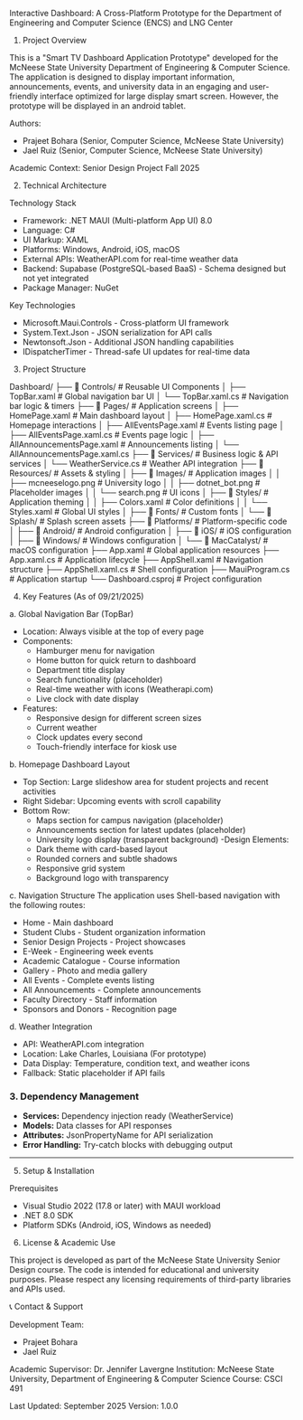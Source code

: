 Interactive Dashboard: A Cross-Platform Prototype for the Department of Engineering and Computer Science (ENCS) and LNG Center

1. Project Overview

This is a "Smart TV Dashboard Application Prototype" developed for the McNeese State University Department of Engineering & Computer Science. The application is designed to display important information, announcements, events, and university data in an engaging and user-friendly interface optimized for large display smart screen. However, the prototype will be displayed in an android tablet.

Authors:
- Prajeet Bohara (Senior, Computer Science, McNeese State University)
- Jael Ruiz (Senior, Computer Science, McNeese State University)

Academic Context: Senior Design Project Fall 2025 


2. Technical Architecture

Technology Stack
- Framework: .NET MAUI (Multi-platform App UI) 8.0
- Language: C# 
- UI Markup: XAML
- Platforms: Windows, Android, iOS, macOS
- External APIs: WeatherAPI.com for real-time weather data
- Backend: Supabase (PostgreSQL-based BaaS) - Schema designed but not yet integrated
- Package Manager: NuGet

Key Technologies
- Microsoft.Maui.Controls - Cross-platform UI framework
- System.Text.Json - JSON serialization for API calls
- Newtonsoft.Json - Additional JSON handling capabilities
- IDispatcherTimer - Thread-safe UI updates for real-time data

3. Project Structure

Dashboard/
├── 📂 Controls/                    # Reusable UI Components
│   ├── TopBar.xaml                 # Global navigation bar UI
│   └── TopBar.xaml.cs              # Navigation bar logic & timers
├── 📂 Pages/                       # Application screens
│   ├── HomePage.xaml               # Main dashboard layout
│   ├── HomePage.xaml.cs            # Homepage interactions
│   ├── AllEventsPage.xaml          # Events listing page
│   ├── AllEventsPage.xaml.cs       # Events page logic
│   ├── AllAnnouncementsPage.xaml   # Announcements listing
│   └── AllAnnouncementsPage.xaml.cs
├── 📂 Services/                    # Business logic & API services
│   └── WeatherService.cs           # Weather API integration
├── 📂 Resources/                   # Assets & styling
│   ├── 📂 Images/                  # Application images
│   │   ├── mcneeselogo.png         # University logo
│   │   ├── dotnet_bot.png          # Placeholder images
│   │   └── search.png              # UI icons
│   ├── 📂 Styles/                  # Application theming
│   │   ├── Colors.xaml             # Color definitions
│   │   └── Styles.xaml             # Global UI styles
│   ├── 📂 Fonts/                   # Custom fonts
│   └── 📂 Splash/                  # Splash screen assets
├── 📂 Platforms/                   # Platform-specific code
│   ├── 📂 Android/                 # Android configuration
│   ├── 📂 iOS/                     # iOS configuration
│   ├── 📂 Windows/                 # Windows configuration
│   └── 📂 MacCatalyst/             # macOS configuration
├── App.xaml                        # Global application resources
├── App.xaml.cs                     # Application lifecycle
├── AppShell.xaml                   # Navigation structure
├── AppShell.xaml.cs                # Shell configuration
├── MauiProgram.cs                  # Application startup
└── Dashboard.csproj                # Project configuration

4. Key Features (As of 09/21/2025)

a. Global Navigation Bar (TopBar)
- Location: Always visible at the top of every page
- Components:
  - Hamburger menu for navigation
  - Home button for quick return to dashboard
  - Department title display
  - Search functionality (placeholder)
  - Real-time weather with icons (Weatherapi.com)
  - Live clock with date display
- Features:
  - Responsive design for different screen sizes
  - Current weather
  - Clock updates every second
  - Touch-friendly interface for kiosk use

b. Homepage Dashboard Layout
- Top Section: Large slideshow area for student projects and recent activities
- Right Sidebar: Upcoming events with scroll capability
- Bottom Row:
  - Maps section for campus navigation (placeholder)
  - Announcements section for latest updates (placeholder)
  - University logo display (transparent background)
-Design Elements:
  - Dark theme with card-based layout
  - Rounded corners and subtle shadows
  - Responsive grid system
  - Background logo with transparency

c. Navigation Structure
The application uses Shell-based navigation with the following routes:
- Home - Main dashboard
- Student Clubs - Student organization information
- Senior Design Projects - Project showcases
- E-Week - Engineering week events
- Academic Catalogue - Course information
- Gallery - Photo and media gallery
- All Events - Complete events listing
- All Announcements - Complete announcements
- Faculty Directory - Staff information
- Sponsors and Donors - Recognition page

d. Weather Integration
- API: WeatherAPI.com integration
- Location: Lake Charles, Louisiana (For prototype)
- Data Display: Temperature, condition text, and weather icons
- Fallback: Static placeholder if API fails


### 3. **Dependency Management**
- **Services:** Dependency injection ready (WeatherService)
- **Models:** Data classes for API responses
- **Attributes:** JsonPropertyName for API serialization
- **Error Handling:** Try-catch blocks with debugging output

---

5. Setup & Installation

 Prerequisites
- Visual Studio 2022 (17.8 or later) with MAUI workload
- .NET 8.0 SDK
- Platform SDKs (Android, iOS, Windows as needed)


6. License & Academic Use

This project is developed as part of the McNeese State University Senior Design course. The code is intended for educational and university purposes. Please respect any licensing requirements of third-party libraries and APIs used.

📞 Contact & Support

Development Team:
- Prajeet Bohara 
- Jael Ruiz 

Academic Supervisor: Dr. Jennifer Lavergne
Institution: McNeese State University, Department of Engineering & Computer Science
Course: CSCI 491


Last Updated: September 2025
Version: 1.0.0
